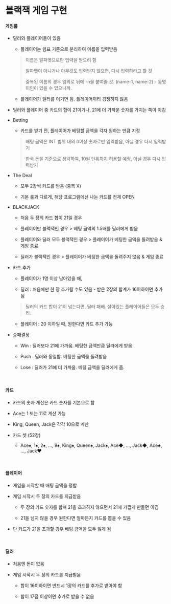 # 블랙잭 게임 구현

#### 게임룰

- 딜러와 플레이어들이 있음

  - 플레이어는 쉼표 기준으로 분리하여 이름을 입력받음
  
  > 이름은 알파벳으로만 입력을 받으려 함
  > 
  > 알파벳이 아니거나 아무것도 입력받지 않으면, 다시 입력하라고 할 것
  >
  > 중복된 이름의 경우 임의로 뒤에 -n을 붙여줄 것. (name-1, name-2) - 동명이인이 있을 수 있으니까.

  - 플레이어가 딜러를 이기면 됨. 플레이어끼리 경쟁하지 않음

- 딜러와 플레이어 중 카드의 합이 21이거나, 21에 더 가까운 숫자를 가지는 쪽이 이김

- Betting

  - 카드를 받기 전, 플레이어가 베팅할 금액을 각자 원하는 만큼 지정
  
  > 배팅 금액은 INT 범위 내의 0이상 숫자로만 입력받음, 아닐 경우 다시 입력받기
  >
  > 한국 돈을 기준으로 생각하여, 10원 단위까지 허용할 예정, 아닐 경우 다시 입력받기
  
- The Deal

  - 모두 2장씩 카드를 받음 (중복 X)
  
  - 기본 룰과 다르게, 해당 프로그램에선 나눈 카드를 전체 OPEN

- BLACKJACK

  - 처음 두 장의 카드 합이 21일 경우
  
  - 플레이어만 블랙잭인 경우 > 베팅 금액의 1.5배를 딜러에게 받음
  
  - 플레이어와 딜러 모두 블랙잭인 경우 > 플레이어가 베팅한 금액을 돌려받음 & 게임 종료
  
  - 딜러가 블랙잭인 경우 > 플레이어가 베팅한 금액을 돌려주지 않음 & 게임 종료

- 카드 추가

  - 플레이어가 1명 이상 남아있을 때,

  - 딜러 : 처음에만 한 장 추가될 수도 있음 - 받은 2장의 합계가 16이하이면 추가됨
  
  > 딜러의 카드 합이 21이 넘는다면, 딜러 패배. 살아있는 플레이어들은 모두 승리.
  
  - 플레이어 : 20 이하일 때, 원한다면 카드 추가 가능
  
- 승패결정

  - Win : 딜러보다 21에 가까움. 베팅한 금액만큼 딜러에게 받음
  
  - Push : 딜러와 동일함. 베팅한 금액을 돌려받음
  
  - Lose : 딜러가 21에 더 가까움. 베팅 금액을 딜러에게 줌.
  
<br>

#### 카드

- 카드의 숫자 계산은 카드 숫자를 기본으로 함

- Ace는 1 또는 11로 계산 가능

- King, Queen, Jack은 각각 10으로 계산

- 카드 셋 (52장)

  - Ace♠, 1♠, 2♠, ..., 9♠, King♠, Queen♠, Jack♠, Ace◆, ..., Jack◆, Ace♣, ..., Jack♥

<br>

#### 플레이어

- 게임을 시작할 때 배팅 금액을 정함

- 게임 시작시 두 장의 카드를 지급받음

  - 두 장의 카드 숫자를 합쳐 21을 초과하지 않으면서 21에 가깝게 만들면 이김

  - 21을 넘지 않을 경우 원한다면 얼마든지 카드를 뽑을 수 있음

- 단 카드가 21을 초과할 경우 배팅 금액을 모두 잃게 됨

<br>

#### 딜러

- 처음엔 돈이 없음

- 게임 시작시 두 장의 카드를 지급받음

  - 합이 16이하이면 반드시 1장의 카드를 추가로 받아야 함

  - 합이 17점 이상이면 추가로 받을 수 없음
